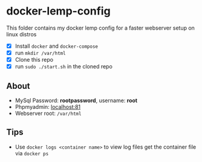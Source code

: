 # docker-lemp-config

This folder contains my docker lemp config for a faster webserver setup on linux distros
- [x] Install `docker` and `docker-compose`
- [x] run `mkdir /var/html`
- [x] Clone this repo
- [x] run `sudo ./start.sh` in the cloned repo

## About
- MySql Password: **rootpassword**, username: **root**
- Phpmyadmin: [localhost:81](http://localhost:81)
- Webserver root: `/var/html`

## Tips
- Use `docker logs <container name>` to view log files get the container file via `docker ps`
